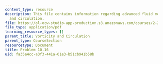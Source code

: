 ```yaml
---
content_type: resource
description: This file contains information regarding advanced fluid mechanics, vorticity
  and circulation.
file: https://ol-ocw-studio-app-production.s3.amazonaws.com/courses/2-25-advanced-fluid-mechanics-fall-2013/fa35a4cca3f3441a01e3b51cb941b58b_MIT2_25F13_Problem10.16.pdf
file_type: application/pdf
learning_resource_types: []
parent_title: Vorticity and Circulation
parent_type: CourseSection
resourcetype: Document
title: Problem 10.16
uid: fa35a4cc-a3f3-441a-01e3-b51cb941b58b
---
```

